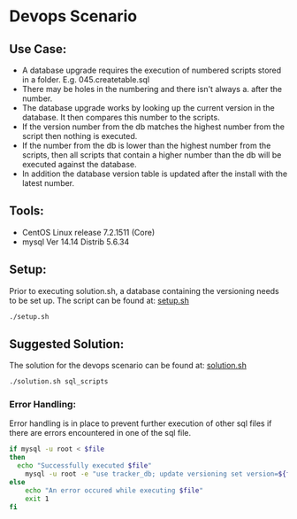 # Devops Scenario

## Use Case:
- A database upgrade requires the execution of numbered scripts stored in a folder. E.g. 045.createtable.sql
- There may be holes in the numbering and there isn&#39;t always a. after the number.
- The database upgrade works by looking up the current version in the database. It then compares this number to the scripts.
- If the version number from the db matches the highest number from the script then nothing is executed.
- If the number from the db is lower than the highest number from the scripts, then all scripts that contain a higher number than the db will be executed against the database.
- In addition the database version table is updated after the install with the latest number.

## Tools:
- CentOS Linux release 7.2.1511 (Core)
- mysql Ver 14.14 Distrib 5.6.34

## Setup:
Prior to executing solution.sh, a database containing the versioning needs to be set up. The script can be found at: [setup.sh](https://github.com/ziyenl/devops-scenario/blob/master/setup.sh)
```bash
./setup.sh
```

## Suggested Solution:
The solution for the devops scenario can be found at: [solution.sh](https://github.com/ziyenl/devops-scenario/blob/master/solution.sh)
```bash
./solution.sh sql_scripts
```

### Error Handling:
Error handling is in place to prevent further execution of other sql files if there are errors encountered in one of the sql file.
```bash
if mysql -u root < $file
then 
  echo "Successfully executed $file"
	mysql -u root -e "use tracker_db; update versioning set version=${file_name:0:3}"
else
	echo "An error occured while executing $file"
	exit 1
fi
```
